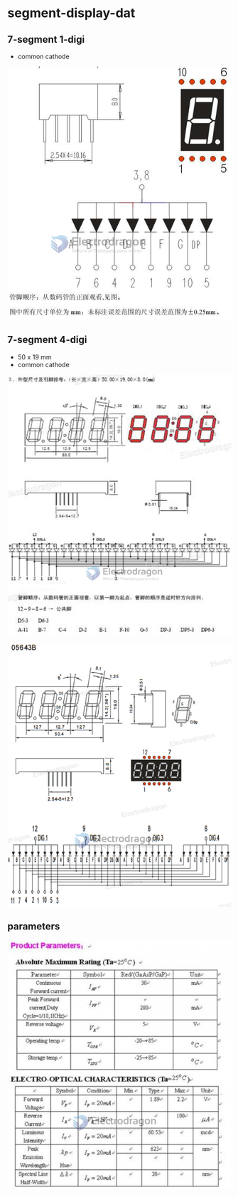 
# segment-display-dat



## 7-segment 1-digi

- common cathode


![](2023-11-15-17-02-43.png)


## 7-segment 4-digi

- 50 x 19 mm
- common cathode

![](2023-11-15-17-03-54.png)

![](2023-11-15-17-05-16.png)



## parameters 

![](2023-11-15-17-05-37.png)